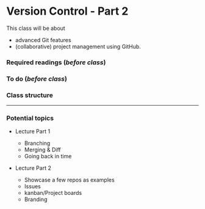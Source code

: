 # Version Control - Part 2
This class will be about 
- advanced Git features
- (collaborative) project management using GitHub.

### Required readings (_before class_)

### To do (_before class_)

### Class structure

***

### Potential topics

- Lecture Part 1
	- Branching
	- Merging & Diff
	- Going back in time

-  Lecture Part 2
	- Showcase a few repos as examples
	- Issues
	- kanban/Project boards
	- Branding
